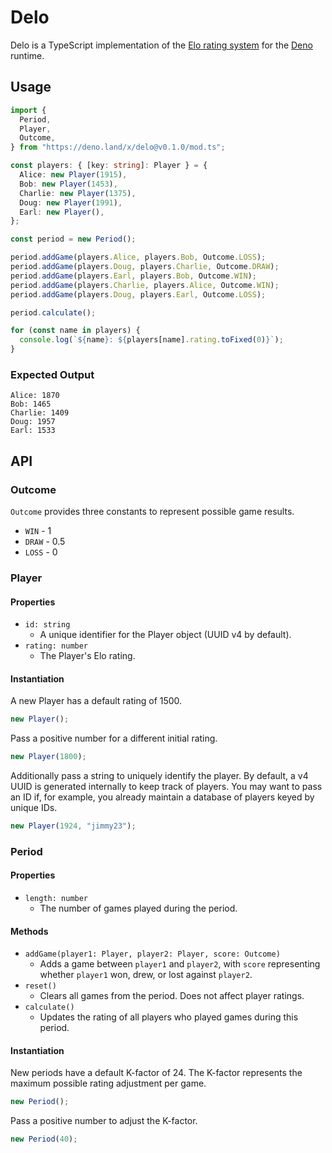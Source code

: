 # Delo

Delo is a TypeScript implementation of the [Elo rating system](https://en.wikipedia.org/wiki/Elo_rating_system) for the [Deno](https://deno.land/) runtime.

## Usage

```ts
import {
  Period,
  Player,
  Outcome,
} from "https://deno.land/x/delo@v0.1.0/mod.ts";

const players: { [key: string]: Player } = {
  Alice: new Player(1915),
  Bob: new Player(1453),
  Charlie: new Player(1375),
  Doug: new Player(1991),
  Earl: new Player(),
};

const period = new Period();

period.addGame(players.Alice, players.Bob, Outcome.LOSS);
period.addGame(players.Doug, players.Charlie, Outcome.DRAW);
period.addGame(players.Earl, players.Bob, Outcome.WIN);
period.addGame(players.Charlie, players.Alice, Outcome.WIN);
period.addGame(players.Doug, players.Earl, Outcome.LOSS);

period.calculate();

for (const name in players) {
  console.log(`${name}: ${players[name].rating.toFixed(0)}`);
}
```

### Expected Output

```
Alice: 1870
Bob: 1465
Charlie: 1409
Doug: 1957
Earl: 1533
```

## API

### Outcome

`Outcome` provides three constants to represent possible game results.

- `WIN` - 1
- `DRAW` - 0.5
- `LOSS` - 0

### Player

#### Properties

- `id: string`
  - A unique identifier for the Player object (UUID v4 by default).
- `rating: number`
  - The Player's Elo rating.

#### Instantiation

A new Player has a default rating of 1500.

```js
new Player();
```

Pass a positive number for a different initial rating.

```js
new Player(1800);
```

Additionally pass a string to uniquely identify the player. By default, a v4 UUID is generated internally to keep track of players. You may want to pass an ID if, for example, you already maintain a database of players keyed by unique IDs.

```js
new Player(1924, "jimmy23");
```

### Period

#### Properties

- `length: number`
  - The number of games played during the period.

#### Methods

- `addGame(player1: Player, player2: Player, score: Outcome)`
  - Adds a game between `player1` and `player2`, with `score` representing whether `player1` won, drew, or lost against `player2`.
- `reset()`
  - Clears all games from the period. Does not affect player ratings.
- `calculate()`
  - Updates the rating of all players who played games during this period.

#### Instantiation

New periods have a default K-factor of 24. The K-factor represents the maximum possible rating adjustment per game.

```js
new Period();
```

Pass a positive number to adjust the K-factor.

```js
new Period(40);
```
